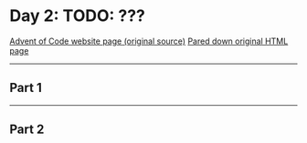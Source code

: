 # Day 2: TODO: ???

[Advent of Code website page (original source)](https://adventofcode.com/2022/day/2)
[Pared down original HTML page](Day2_AdventofCode2022.html)

---

## Part 1

<!-- TODO: -->

---

## Part 2

<!-- TODO: -->
